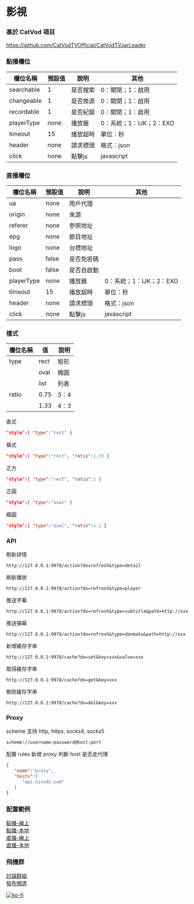# 影視

### 基於 CatVod 項目

https://github.com/CatVodTVOfficial/CatVodTVJarLoader

### 點播欄位

| 欄位名稱       | 預設值  | 說明   | 其他               |
|------------|------|------|------------------|
| searchable | 1    | 是否搜索 | 0：關閉；1：啟用        |
| changeable | 1    | 是否換源 | 0：關閉；1：啟用        |
| recordable | 1    | 是否紀錄 | 0：關閉；1：啟用        |
| playerType | none | 播放器  | 0：系統；1：IJK；2：EXO |
| timeout    | 15   | 播放超時 | 單位：秒             |
| header     | none | 請求標頭 | 格式：json          |
| click      | none | 點擊js | javascript       |

### 直播欄位

| 欄位名稱       | 預設值   | 說明    | 其他               |
|------------|-------|-------|------------------|
| ua         | none  | 用戶代理  |                  |
| origin     | none  | 來源    |                  |
| referer    | none  | 參照地址  |                  |
| epg        | none  | 節目地址  |                  |
| logo       | none  | 台標地址  |                  |
| pass       | false | 是否免密碼 |                  |
| boot       | false | 是否自啟動 |                  |
| playerType | none  | 播放器   | 0：系統；1：IJK；2：EXO |
| timeout    | 15    | 播放超時  | 單位：秒             |
| header     | none  | 請求標頭  | 格式：json          |
| click      | none  | 點擊js  | javascript       |

### 樣式

| 欄位名稱  | 值    | 說明  |
|-------|------|-----|
| type  | rect | 矩形  |
|       | oval | 橢圓  |
|       | list | 列表  |
| ratio | 0.75 | 3：4 |
|       | 1.33 | 4：3 |

直式
```json
"style":{ "type":"rect" }
```
橫式
```json
"style":{ "type":"rect", "ratio":1.33 }
```
正方
```json
"style":{ "type":"rect", "ratio":1 }
```
正圓
```json
"style":{ "type":"oval" }
```
橢圓
```json
"style":{ "type":"oval", "ratio":1.1 }
```

### API
刷新詳情  
```
http://127.0.0.1:9978/action?do=refresh&type=detail
```  
刷新播放  
```
http://127.0.0.1:9978/action?do=refresh&type=player
```  
推送字幕  
```
http://127.0.0.1:9978/action?do=refresh&type=subtitle&path=http://xxx
```  
推送彈幕  
```
http://127.0.0.1:9978/action?do=refresh&type=danmaku&path=http://xxx
```
新增緩存字串  
```
http://127.0.0.1:9978/cache?do=set&key=xxx&value=xxx
``` 
取得緩存字串  
```
http://127.0.0.1:9978/cache?do=get&key=xxx
```   
刪除緩存字串  
```
http://127.0.0.1:9978/cache?do=del&key=xxx
```

### Proxy
scheme 支持 http, https, socks4, socks5
```
scheme://username:password@host:port
```
配置 rules 新增 proxy 判斷 host 是否走代理
```json
{
   "name":"proxy",
   "hosts":[
      "api.nivodz.com"
   ]
}
```

### 配置範例

[點播-線上](other/sample/vod/online.json)  
[點播-本地](other/sample/vod/offline.json)  
[直播-線上](other/sample/live/online.json)  
[直播-本地](other/sample/live/offline.json)

### 飛機群

[討論群組](https://t.me/fongmi_offical)  
[發布頻道](https://t.me/fongmi_release)

[![ko-fi](https://ko-fi.com/img/githubbutton_sm.svg)](https://ko-fi.com/E1E5OT2RJ)
